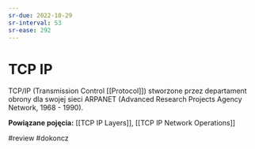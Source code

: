 ```yaml
---
sr-due: 2022-10-29
sr-interval: 53
sr-ease: 292
---
```


# TCP IP
TCP/IP (Transmission Control [[Protocol]]) stworzone przez departament obrony dla swojej sieci ARPANET (Advanced Research Projects Agency Network, 1968 - 1990). 

**Powiązane pojęcia:**
[[TCP IP Layers]], [[TCP IP Network Operations]]

#review 
#dokoncz